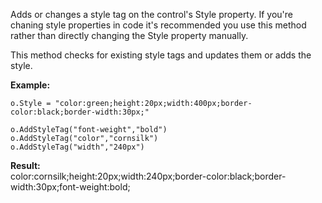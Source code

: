 ﻿Adds or changes a style tag on the control's Style property. If you're chaning style properties in code it's recommended you use this method rather than directly changing the Style property manually.

This method checks for existing style tags and updates them or adds the style.

**Example:**  
```foxpro
o.Style = "color:green;height:20px;width:400px;border-color:black;border-width:30px;"

o.AddStyleTag("font-weight","bold")
o.AddStyleTag("color","cornsilk")
o.AddStyleTag("width","240px")
```

**Result:**  
color:cornsilk;height:20px;width:240px;border-color:black;border-width:30px;font-weight:bold;